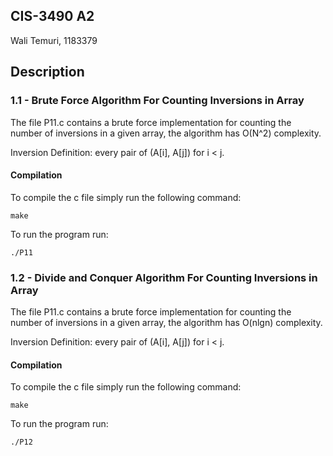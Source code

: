 ## CIS-3490 A2

Wali Temuri, 1183379

## Description

### 1.1 - Brute Force Algorithm For Counting Inversions in Array

The file P11.c contains a brute force implementation for counting the number of inversions in a given array,
the algorithm has O(N^2) complexity.

Inversion Definition: every pair of (A[i], A[j]) for i < j.

#### Compilation

To compile the c file simply run the following command:

```
make
```

To run the program run:

```
./P11
```

### 1.2 - Divide and Conquer Algorithm For Counting Inversions in Array

The file P11.c contains a brute force implementation for counting the number of inversions in a given array,
the algorithm has O(nlgn) complexity.

Inversion Definition: every pair of (A[i], A[j]) for i < j.

#### Compilation

To compile the c file simply run the following command:

```
make
```

To run the program run:

```
./P12
```
